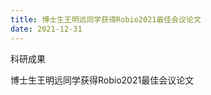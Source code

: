 ```yaml
---
title: 博士生王明远同学获得Robio2021最佳会议论文
date: 2021-12-31
---
```


科研成果

<!--more-->

博士生王明远同学获得Robio2021最佳会议论文